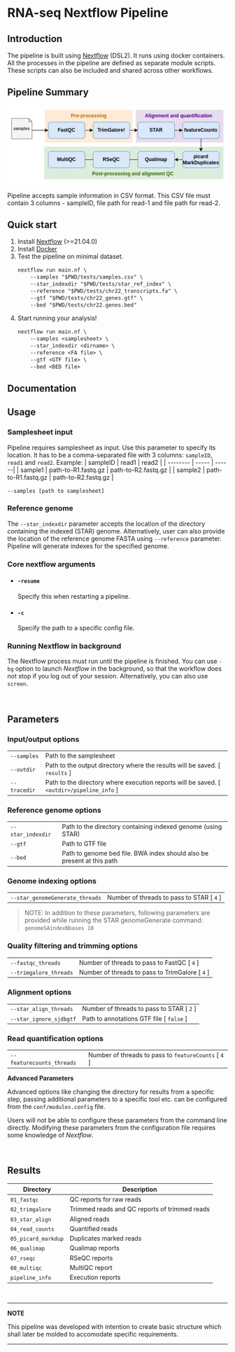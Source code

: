 # RNA-seq Nextflow Pipeline

## Introduction
The pipeline is built using [Nextflow](https://www.nextflow.io/) (DSL2). It runs using docker containers. All the processes in the pipeline are defined as separate module scripts. These scripts can also be included and shared across other workflows.

## Pipeline Summary
![Roche | Early Cancer Detection Pipeline](assets/flow-diagram.jpg)

Pipeline accepts sample information in CSV format. This CSV file must contain 3 columns - sampleID, file path for read-1 and file path for read-2.

## Quick start
1. Install [Nextflow](https://www.nextflow.io/docs/latest/getstarted.html#installation) (>=21.04.0)
2. Install [Docker](https://docs.docker.com/engine/install/)
3. Test the pipeline on minimal dataset.
    ```console
    nextflow run main.nf \
		--samples "$PWD/tests/samples.csv" \
		--star_indexdir "$PWD/tests/star_ref_index" \
		--reference "$PWD/tests/chr22_transcripts.fa" \
		--gtf "$PWD/tests/chr22_genes.gtf" \
		--bed "$PWD/tests/chr22.genes.bed" 
    ```
4. Start running your analysis!
    ```console
    nextflow run main.nf \
		--samples <samplesheet> \
		--star_indexdir <dirname> \
		--reference <FA file> \
		--gtf <GTF file> \
		--bed <BED file> 
    ```

## Documentation

## Usage

### **Samplesheet input**
Pipeline requires samplesheet as input. Use this parameter to specify its location. It has to be a comma-separated file with 3 columns: `sampleID`, `read1` and `read2`. Example:
| sampleID | read1 | read2 |
| -------- | ----- | ------|
| sample1  | path-to-R1.fastq.gz | path-to-R2.fastq.gz |
| sample2  | path-to-R1.fastq.gz | path-to-R2.fastq.gz |

```
--samples [path to samplesheet]
```

### **Reference genome**
The `--star_indexdir` parameter accepts the location of the directory containing the indexed (STAR) genome. Alternatively, user can also provide the location of the reference genome FASTA using `--reference` parameter. Pipeline will generate indexes for the specified genome.

### **Core nextflow arguments**
- #### `-resume`
    Specify this when restarting a pipeline.

- #### `-c`
    Specify the path to a specific config file.

### **Running Nextflow in background**
The Nextflow process must run until the pipeline is finished. You can use `-bg` option to launch _Nextflow_ in the background, so that the workflow does not stop if you log out of your session. Alternatively, you can also use `screen`.  

<br>

## Parameters
### **Input/output options**
|  |  |
| -------------------- | ----------- |
| `--samples`      | Path to the samplesheet|
| `--outdir`           | Path to the output directory where the results will be saved. [ `results` ]|
| `--tracedir`         | Path to the directory where execution reports will be saved. [ `<outdir>/pipeline_info` ]|

### **Reference genome options**
|  |  |
| ------------ | ----------- |
| `--star_indexdir` | Path to the directory containing indexed genome (using STAR) |
| `--gtf`| Path to GTF file |
| `--bed`| Path to genome bed file. BWA index should also be present at this path|

### **Genome indexing options**
|  |  |
| ------------ | ----------- |
| `--star_genomeGenerate_threads` | Number of threads to pass to STAR [ `4` ] |
> NOTE: In addition to these parameters, following parameters are provided while running the STAR genomeGenerate command: `genomeSAindexNbases 10`

### **Quality filtering and trimming options**
|  |  |
| ------------------- | ----------- |
| `--fastqc_threads`             | Number of threads to pass to FastQC [ `4` ] |
| `--trimgalore_threads`         | Number of threads to pass to TrimGalore [ `4` ] |
 
### **Alignment options**
|  |  |
| ------------ | ----------- |
| `--star_align_threads`| Number of threads to pass to STAR [ `2` ] |
| `--star_ignore_sjdbgtf`| Path to annotations GTF file [ `false` ] |

### **Read quantification options**
|  |  |
| ------------ | ----------- |
| `--featurecounts_threads`| Number of threads to pass to `featureCounts` [ `4` ] |

**Advanced Parameters**

Advanced options like changing the directory for results from a specific step, passing additional parameters to a specific tool etc. can be configured from the `conf/modules.config` file.

Users will not be able to configure these parameters from the command line directly. Modifying these parameters from the configuration file requires some knowledge of _Nextflow_.

<br>

## Results

| Directory | Description |
| --------- | --------- | 
| `01_fastqc` | QC reports for raw reads |
| `02_trimgalore`| Trimmed reads and QC reports of trimmed reads |
| `03_star_align`| Aligned reads |
| `04_read_counts` | Quantified reads |
| `05_picard_markdup` | Duplicates marked reads |
| `06_qualimap` | Qualimap reports |
| `07_rseqc` | RSeQC reports |
| `08_multiqc` | MultiQC report |
| `pipeline_info`| Execution reports |

<br />

---
**NOTE**

This pipeline was developed with intention to create basic structure which shall later be molded to accomodate specific requirements.

---